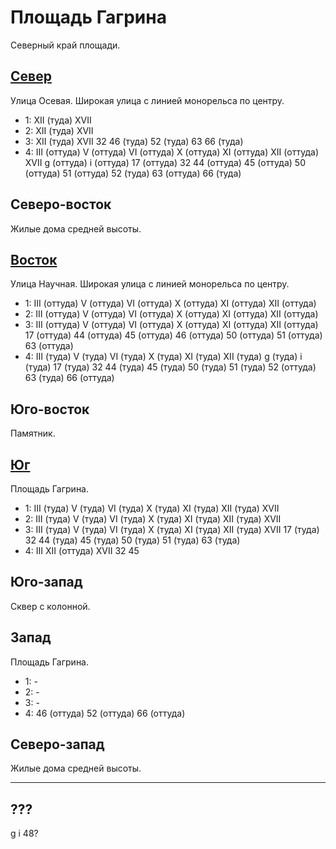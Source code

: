 # Площадь Гагрина

Северный край площади.

## [Север](./500085.md)

Улица Осевая.
Широкая улица с линией монорельса по центру.

* 1:    XII (туда)      XVII
* 2:    XII (туда)      XVII
* 3:    XII (туда)      XVII
        32  46 (туда)   52 (туда)       63      66 (туда)
* 4:    III (оттуда)    V (оттуда)      VI (оттуда)     X (оттуда)      XI (оттуда)
        XII (оттуда)    XVII            g (оттуда)      i (оттуда)
        17 (оттуда)     32      44 (оттуда)     45 (оттуда)     50 (оттуда)
        51 (оттуда)     52 (туда)       63 (оттуда)     66 (туда)

## Северо-восток

Жилые дома средней высоты.

## [Восток](./520090.md)

Улица Научная.
Широкая улица с линией монорельса по центру.

* 1:    III (оттуда)    V (оттуда)      VI (оттуда)     X (оттуда)      XI (оттуда)
        XII (оттуда)
* 2:    III (оттуда)    V (оттуда)      VI (оттуда)     X (оттуда)      XI (оттуда)
        XII (оттуда)
* 3:    III (оттуда)    V (оттуда)      VI (оттуда)     X (оттуда)      XI (оттуда)
        XII (оттуда)
        17 (оттуда)     44 (оттуда)     45 (оттуда)     46 (оттуда)     50 (оттуда)
        51 (оттуда)     63 (оттуда)
* 4:    III (туда)      V (туда)        VI (туда)       X (туда)        XI (туда)
        XII (туда)      g (туда)        i (туда)
        17 (туда)       32      44 (туда)       45 (туда)       50 (туда)
        51 (туда)       52 (оттуда)     63 (туда)       66 (оттуда)

## Юго-восток

Памятник.

## [Юг](./500100.md)

Площадь Гагрина.

* 1:    III (туда)      V (туда)        VI (туда)       X (туда)        XI (туда)
        XII (туда)      XVII
* 2:    III (туда)      V (туда)        VI (туда)       X (туда)        XI (туда)
        XII (туда)      XVII
* 3:    III (туда)      V (туда)        VI (туда)       X (туда)        XI (туда)
        XII (туда)      XVII
        17 (туда)       32      44 (туда)       45 (туда)       50 (туда)
        51 (туда)       63 (туда)
* 4:    III     XII (оттуда)    XVII
        32      45

## Юго-запад

Сквер с колонной.

## Запад

Площадь Гагрина.

* 1:    -
* 2:    -
* 3:    -
* 4:    46 (оттуда)     52 (оттуда)     66 (оттуда)

## Северо-запад

Жилые дома средней высоты.

----

## ???

g   i
48?
